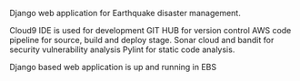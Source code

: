 Django web application for Earthquake disaster management.

Cloud9 IDE is used for development
GIT HUB for version control
AWS code pipeline for source, build and deploy stage.
Sonar cloud and bandit for security vulnerability analysis
Pylint for static code analysis.

Django based web application is up and running in EBS
